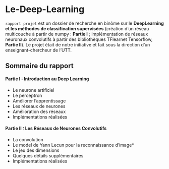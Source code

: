 # Le-Deep-Learning
`rapport projet` est un dossier de recherche en binôme sur le **DeepLearning et les méthodes de classification supervisées** (création d’un réseau multicouche à partir de numpy : **Partie I** ; implémentation de réseaux neuronaux convolutifs à partir des bibliothèques TFlearnet Tensorflow, **Partie II**). Le projet était de notre initiative et fait sous la direction d’un enseignant-chercheur de l’UTT.

## Sommaire du rapport
#### Partie I : Introduction au Deep Learning
* Le neurone artificiel
* Le perceptron
* Améliorer l’apprentissage
* Les réseaux de neurones
* Amélioration des réseaux
* Implémentations réalisées
#### Partie II : Les Réseaux de Neurones Convolutifs
* La convolution
* Le model de Yann Lecun pour la reconnaissance d’image*
* Le jeu des dimensions
* Quelques détails supplémentaires
* Implémentations réalisées
